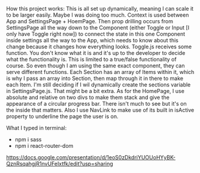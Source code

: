 How this project works:
This is all set up dynamically, meaning I can scale it to be larger easily. Maybe I was doing too much. Context is used between App and SettingsPage + HoemPage. Then prop drilling occurs from SettingsPage all the way down to the Component (either Toggle or Input [I only have Toggle right now]) to connect the state in this one Component inside settings all the way to the App, which needs to know about this change because it changes how everything looks. Toggle.js receives some function. You don't know what it is and it's up to the developer to decide what the functionality is. This is limited to a true/false functionality of course. So even though I am using the same exact component, they can serve different functions. Each Section has an array of Items within it, which is why I pass an array into Section, then map through it in there to make each Item. I'm still deciding if I wil dynamically create the sections variable in SettingsPage.js. That might be a bit extra. As for the HomePage, I use absolute and relative on two divs to make them stack and give the appearance of a circular progress bar. There isn't much to see but it's on the inside that matters. Also I use NavLink to make use of its built in isActive property to underline the page the user is on.

What I typed in terminal:
- npm i sass
- npm i react-router-dom

https://docs.google.com/presentation/d/1eoS0zDkdriYUOUoHYyBK-QznRsqahgjR1nvUFeIxtfk/edit?usp=sharing

